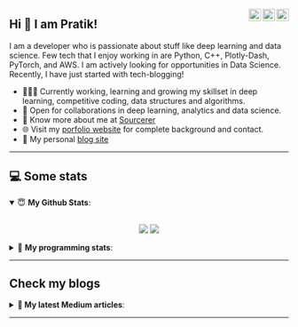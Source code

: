 <a href="https://twitter.com/Pratikpkb" target="_blank" rel="nofollow"><img align="right" alt="Pratik's Twitter" width="22px" src="https://cdn.jsdelivr.net/npm/simple-icons@v3/icons/twitter.svg" /></a><a href="https://www.linkedin.com/in/pratik-kumar04" target="_blank" rel="nofollow"><img align="right" alt="Pratik's Linkdein" width="22px" src="https://cdn.jsdelivr.net/npm/simple-icons@v3/icons/linkedin.svg" /></a><a href="https://www.instagram.com/pratikkumar04" target="_blank" rel="nofollow"><img align="right" alt="Pratik's Insta" width="22px" src="https://cdn.jsdelivr.net/npm/simple-icons@v3/icons/instagram.svg" /></a>

## Hi 👋 I am Pratik! 
I am a developer who is passionate about stuff like deep learning and data science. Few tech that I enjoy working in are Python, C++, Plotly-Dash, PyTorch, and  AWS. I am actively looking for opportunities in Data Science. Recently, I have just started with tech-blogging!

- 👨🏽‍💻 Currently working, learning and growing my skillset in deep learning, competitive coding, data structures and algorithms.
- 🤝 Open for collaborations in deep learning, analytics and data science.
- 👨 Know more about me at [Sourcerer](https://sourcerer.io/pr2tik1) 
- 🌐 Visit my [porfolio website](https://pr2tik1.github.io/) for complete background and contact.
- 👋 My personal [blog site](https://pr2tik1.github.io/blog/)

---

## 💻 Some stats

<details open>
 <summary> 😇 <b>My Github Stats</b>: </summary>
<br>
<p align = "center">
  <img src = "https://github-readme-stats.vercel.app/api?username=pr2tik1&show_icons=true&theme=tokyonight&line_height=27">
  <img src = "https://github-readme-stats.vercel.app/api/top-langs/?username=pr2tik1&hide=css,java,html&theme=tokyonight">
</p>

</details>

<details> 
 <summary>🤖 <b>My programming stats</b>: </summary>
<br>

<!--START_SECTION:waka-->
**I'm an Early 🐤** 

```text
🌞 Morning    118 commits    █████░░░░░░░░░░░░░░░░░░░░   19.93% 
🌆 Daytime    206 commits    ████████░░░░░░░░░░░░░░░░░   34.8% 
🌃 Evening    200 commits    ████████░░░░░░░░░░░░░░░░░   33.78% 
🌙 Night      68 commits     ██░░░░░░░░░░░░░░░░░░░░░░░   11.49%

```
📅 **I'm Most Productive on Thursday** 

```text
Monday       55 commits     ██░░░░░░░░░░░░░░░░░░░░░░░   9.29% 
Tuesday      88 commits     ███░░░░░░░░░░░░░░░░░░░░░░   14.86% 
Wednesday    72 commits     ███░░░░░░░░░░░░░░░░░░░░░░   12.16% 
Thursday     112 commits    ████░░░░░░░░░░░░░░░░░░░░░   18.92% 
Friday       65 commits     ██░░░░░░░░░░░░░░░░░░░░░░░   10.98% 
Saturday     92 commits     ████░░░░░░░░░░░░░░░░░░░░░   15.54% 
Sunday       108 commits    ████░░░░░░░░░░░░░░░░░░░░░   18.24%

```


📊 **This Week I Spent My Time On** 

```text
💬 Programming Languages: 
C                        24 mins             ██████████████████████░░░   90.77% 
Python                   1 min               █░░░░░░░░░░░░░░░░░░░░░░░░   6.74% 
C++                      0 secs              ░░░░░░░░░░░░░░░░░░░░░░░░░   1.3% 
SCSS                     0 secs              ░░░░░░░░░░░░░░░░░░░░░░░░░   0.83% 
Markdown                 0 secs              ░░░░░░░░░░░░░░░░░░░░░░░░░   0.35%

```

**I Mostly Code in Jupyter Notebook** 

```text
Jupyter Notebook         10 repos            ███████████████░░░░░░░░░░   62.5% 
C++                      1 repo              █░░░░░░░░░░░░░░░░░░░░░░░░   6.25% 
CSS                      1 repo              █░░░░░░░░░░░░░░░░░░░░░░░░   6.25% 
JavaScript               1 repo              █░░░░░░░░░░░░░░░░░░░░░░░░   6.25% 
C                        1 repo              █░░░░░░░░░░░░░░░░░░░░░░░░   6.25%

```



<!--END_SECTION:waka-->

</details>

---

## Check my blogs

<details> 
 <summary><b>📑 My latest Medium articles</b>:</summary>
    <a target="_blank" href="https://github-readme-medium-recent-article.vercel.app/medium/@pr2tik1/0"><img src="https://github-readme-medium-recent-article.vercel.app/medium/@pr2tik1/0" alt="Recent Article 0"></a>
    <a target="_blank" href="https://github-readme-medium-recent-article.vercel.app/medium/@pr2tik1/1"><img src="https://github-readme-medium-recent-article.vercel.app/medium/@pr2tik1/1" alt="Recent Article 1"></a>
    <a target="_blank" href="https://github-readme-medium-recent-article.vercel.app/medium/@pr2tik1/2"><img src="https://github-readme-medium-recent-article.vercel.app/medium/@pr2tik1/2" alt="Recent Article 2"></a>

</details>

---
